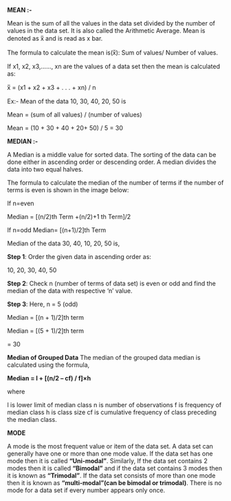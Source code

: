 **MEAN :-**

Mean is the sum of all the values in the data set divided by the number of values in the data set. It is also called the Arithmetic Average. Mean is denoted as x̅ and is read as x bar.

The formula to calculate the mean is(x̅): Sum of values/ Number of values. 

If x1, x2, x3,……, xn are the values of a data set then the mean is calculated as:

x̅ =  (x1 + x2 + x3 + . . . + xn) / n

Ex:- Mean of the data 10, 30, 40, 20, 50 is

Mean = (sum of all values) / (number of values)

Mean = (10 + 30 + 40 + 20+ 50) / 5 = 30

**MEDIAN :-**

A Median is a middle value for sorted data. The sorting of the data can be done either in ascending order or descending order. A median divides the data into two equal halves. 

The formula to calculate the median of the number of terms if the number of terms is even is shown in the image below:

If n=even

Median = [(n/2)th Term +(n/2)+1 th Term]/2

If n=odd
Median= [(n+1)/2]th Term

Median of the data 30, 40, 10, 20, 50 is,


**Step 1**: Order the given data in ascending order as:


10, 20, 30, 40, 50


**Step 2**: Check n (number of terms of data set) is even or odd and find the median of the data with respective ‘n’ value.


**Step 3**: Here, n = 5 (odd)


Median = [(n + 1)/2]th term


Median = [(5 + 1)/2]th term

= 30

**Median of Grouped Data**
The median of the grouped data median is calculated using the formula,


**Median = l + [(n/2 – cf) / f]×h**


where

l is lower limit of median class
n is number of observations
f is frequency of median class
h is class size
cf is cumulative frequency of class preceding the median class.

**MODE**

A mode is the most frequent value or item of the data set. A data set can generally have one or more than one mode value. If the data set has one mode then it is called **“Uni-modal”**. Similarly, If the data set contains 2 modes then it is called **“Bimodal”** and if the data set contains 3 modes then it is known as **“Trimodal”**. If the data set consists of more than one mode then it is known as **“multi-modal”(can be bimodal or trimodal)**. There is no mode for a data set if every number appears only once.
